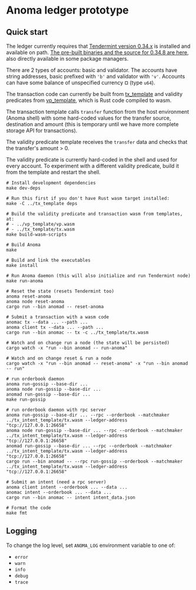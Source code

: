 # Anoma ledger prototype

## Quick start

The ledger currently requires that [Tendermint version 0.34.x](https://github.com/tendermint/tendermint) is installed and available on path. [The pre-built binaries and the source for 0.34.8 are here](https://github.com/tendermint/tendermint/releases/tag/v0.34.8), also directly available in some package managers.

There are 2 types of accounts: basic and validator. The accounts have string addresses, basic prefixed with `'b'` and validator with `'v'`. Accounts can have some balance of unspecified currency ¤ (type `u64`).

The transaction code can currently be built from [tx_template](../tx_template) and validity predicates from [vp_template](../vp_template), which is Rust code compiled to wasm.

The transaction template calls `transfer` function from the host environment (Anoma shell) with some hard-coded values for the transfer source, destination and amount (this is temporary until we have more complete storage API for transactions).

The validity predicate template receives the `transfer` data and checks that the transfer's amount > 0.

The validity predicate is currently hard-coded in the shell and used for every account. To experiment with a different validity predicate, build it from the template and restart the shell.

```shell
# Install development dependencies
make dev-deps

# Run this first if you don't have Rust wasm target installed:
make -C ../tx_template deps

# Build the validity predicate and transaction wasm from templates, at:
# - ../vp_template/vp.wasm
# - ../tx_template/tx.wasm
make build-wasm-scripts

# Build Anoma
make

# Build and link the executables
make install

# Run Anoma daemon (this will also initialize and run Tendermint node)
make run-anoma

# Reset the state (resets Tendermint too)
anoma reset-anoma
anoma node reset-anoma
cargo run --bin anomad -- reset-anoma

# Submit a transaction with a wasm code
anomac tx --data ... --path ...
anoma client tx --data ... --path ...
cargo run --bin anomac -- tx -c ../tx_template/tx.wasm

# Watch and on change run a node (the state will be persisted)
cargo watch -x "run --bin anomad -- run-anoma"

# Watch and on change reset & run a node
cargo watch -x "run --bin anomad -- reset-anoma" -x "run --bin anomad -- run"

# run orderbook daemon
anoma run-gossip --base-dir ...
anoma node run-gossip --base-dir ...
anomad run-gossip --base-dir ...
make run-gossip

# run orderbook daemon with rpc server
anoma run-gossip --base-dir ... --rpc --orderbook --matchmaker ../tx_intent_template/tx.wasm --ledger-address  "tcp://127.0.0.1:26658"
anoma node run-gossip --base-dir ... --rpc --orderbook --matchmaker ../tx_intent_template/tx.wasm --ledger-address  "tcp://127.0.0.1:26658"
anomad run-gossip --base-dir ... --rpc --orderbook --matchmaker ../tx_intent_template/tx.wasm --ledger-address  "tcp://127.0.0.1:26658"
cargo run --bin anomad -- --rpc run-gossip --orderbook --matchmaker ../tx_intent_template/tx.wasm --ledger-address  "tcp://127.0.0.1:26658"

# Submit an intent (need a rpc server)
anoma client intent --orderbook ... --data ...
anomac intent --orderbook ... --data ...
cargo run --bin anomac -- intent intent_data.json

# Format the code
make fmt
```

## Logging

To change the log level, set `ANOMA_LOG` environment variable to one of:
- `error`
- `warn`
- `info`
- `debug`
- `trace`
